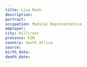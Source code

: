 ```yaml
---
title: Lisa Rush
description: 
portrait: 
occupation: Medical Representative
employer: 
city: Hillcrest
province: KZN
country: South Africa
source: 
birth_date: 
death_date: 
---
```


